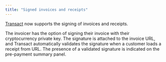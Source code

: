 ```yaml
---
title: "Signed invoices and receipts"
---
```


[Transact](https://transactcc.github.io/) now supports the signing of invoices and receipts.

The invoicer has the option of signing their invoice with their cryptocurrency private key. The signature is attached to the invoice URL, and Transact automatically validates the signature when a customer loads a receipt from URL. The presence of a validated signature is indicated on the pre-payment summary panel.
